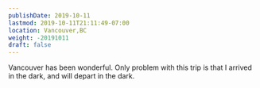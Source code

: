 ```yaml
---
publishDate: 2019-10-11
lastmod: 2019-10-11T21:11:49-07:00
location: Vancouver,BC
weight: -20191011
draft: false
---
```

Vancouver has been wonderful. Only problem with this trip is that I arrived in the dark, and will depart in the dark.
 